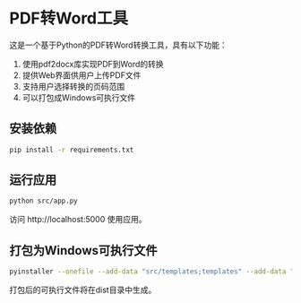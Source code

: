 # PDF转Word工具

这是一个基于Python的PDF转Word转换工具，具有以下功能：

1. 使用pdf2docx库实现PDF到Word的转换
2. 提供Web界面供用户上传PDF文件
3. 支持用户选择转换的页码范围
4. 可以打包成Windows可执行文件

## 安装依赖

```bash
pip install -r requirements.txt
```

## 运行应用

```bash
python src/app.py
```

访问 http://localhost:5000 使用应用。

## 打包为Windows可执行文件

```bash
pyinstaller --onefile --add-data "src/templates;templates" --add-data "src/static;static" src/app.py
```

打包后的可执行文件将在dist目录中生成。